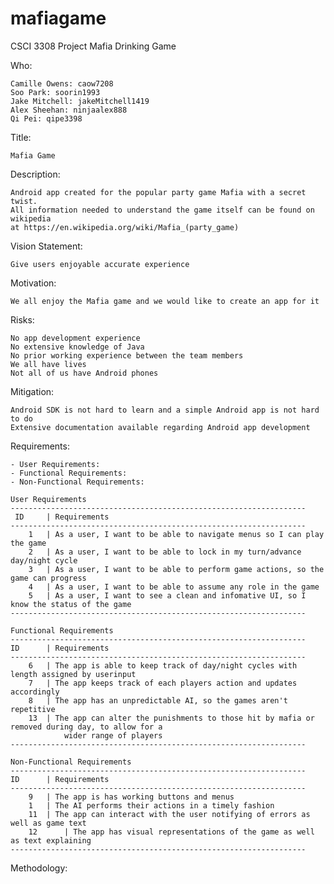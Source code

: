 # mafiagame
CSCI 3308 Project Mafia Drinking Game

Who:

	Camille Owens: caow7208
	Soo Park: soorin1993
	Jake Mitchell: jakeMitchell1419
	Alex Sheehan: ninjaalex888
	Qi Pei: qipe3398

Title:

	Mafia Game

Description:

	Android app created for the popular party game Mafia with a secret twist.
	All information needed to understand the game itself can be found on wikipedia
	at https://en.wikipedia.org/wiki/Mafia_(party_game)

Vision Statement:

	Give users enjoyable accurate experience 

Motivation:

	We all enjoy the Mafia game and we would like to create an app for it  

Risks:

	No app development experience
	No extensive knowledge of Java
	No prior working experience between the team members
	We all have lives
	Not all of us have Android phones
	
Mitigation:

	Android SDK is not hard to learn and a simple Android app is not hard to do
	Extensive documentation available regarding Android app development

Requirements:

	- User Requirements: 
	- Functional Requirements:
	- Non-Functional Requirements:
	
	User Requirements
	------------------------------------------------------------------
	 ID 	| Requirements
	------------------------------------------------------------------
	  	1	| As a user, I want to be able to navigate menus so I can play the game
	 	2	| As a user, I want to be able to lock in my turn/advance day/night cycle
		3	| As a user, I want to be able to perform game actions, so the game can progress
		4	| As a user, I want to be able to assume any role in the game
		5	| As a user, I want to see a clean and infomative UI, so I know the status of the game
	------------------------------------------------------------------
	
	Functional Requirements
	------------------------------------------------------------------
	ID		| Requirements
	------------------------------------------------------------------
		6	| The app is able to keep track of day/night cycles with length assigned by userinput
		7	| The app keeps track of each players action and updates accordingly
		8  	| The app has an unpredictable AI, so the games aren't repetitive 
		13	| The app can alter the punishments to those hit by mafia or removed during day, to allow for a 
				wider range of players
 	------------------------------------------------------------------	
	 					
	Non-Functional Requirements
	------------------------------------------------------------------
	ID		| Requirements
	------------------------------------------------------------------
		9	| The app is has working buttons and menus
		1	| The AI performs their actions in a timely fashion
		11	| The app can interact with the user notifying of errors as well as game text
		12  	| The app has visual representations of the game as well as text explaining
 	------------------------------------------------------------------	
	
Methodology:

	
